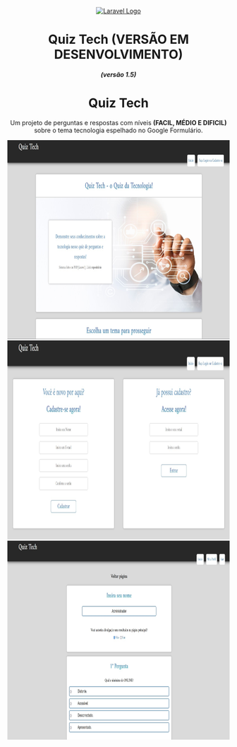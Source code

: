 <p align="center"><a href="https://laravel.com" target="_blank"><img src="https://raw.githubusercontent.com/laravel/art/master/logo-lockup/5%20SVG/2%20CMYK/1%20Full%20Color/laravel-logolockup-cmyk-red.svg" width="400" alt="Laravel Logo"></a></p>

<h1 align="center">Quiz Tech (VERSÃO EM DESENVOLVIMENTO)</span></h1>
<h5 align="center">(versão 1.5)<h5/>

<h1 align="center">Quiz Tech</span></h1>

<p align="center">Um projeto de perguntas e respostas com níveis <b>(FACIL, MÉDIO E DIFICIL)</b> sobre o tema tecnologia espelhado no Google Formulário.</p>

<img src="/public/images/captura1.jpg" style="height: 450px; width:100%;"/>
<img src="/public/images/captura2.jpg" style="height: 450px; width:100%;"/>
<img src="/public/images/captura3.jpg" style="height: 450px; width:100%;"/>
